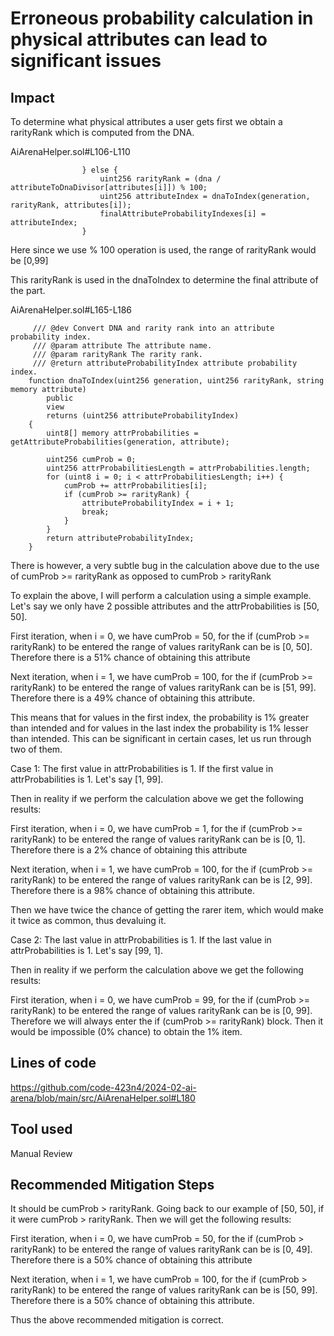 # Erroneous probability calculation in physical attributes can lead to significant issues
## Impact
To determine what physical attributes a user gets first we obtain a rarityRank which is computed from the DNA.

AiArenaHelper.sol#L106-L110
```solidity
                } else {
                    uint256 rarityRank = (dna / attributeToDnaDivisor[attributes[i]]) % 100;
                    uint256 attributeIndex = dnaToIndex(generation, rarityRank, attributes[i]);
                    finalAttributeProbabilityIndexes[i] = attributeIndex;
                }
```
Here since we use % 100 operation is used, the range of rarityRank would be [0,99]

This rarityRank is used in the dnaToIndex to determine the final attribute of the part.

AiArenaHelper.sol#L165-L186
```solidity
     /// @dev Convert DNA and rarity rank into an attribute probability index.
     /// @param attribute The attribute name.
     /// @param rarityRank The rarity rank.
     /// @return attributeProbabilityIndex attribute probability index.
    function dnaToIndex(uint256 generation, uint256 rarityRank, string memory attribute) 
        public 
        view 
        returns (uint256 attributeProbabilityIndex) 
    {
        uint8[] memory attrProbabilities = getAttributeProbabilities(generation, attribute);
        
        uint256 cumProb = 0;
        uint256 attrProbabilitiesLength = attrProbabilities.length;
        for (uint8 i = 0; i < attrProbabilitiesLength; i++) {
            cumProb += attrProbabilities[i];
            if (cumProb >= rarityRank) {
                attributeProbabilityIndex = i + 1;
                break;
            }
        }
        return attributeProbabilityIndex;
    }
```
There is however, a very subtle bug in the calculation above due to the use of cumProb >= rarityRank as opposed to cumProb > rarityRank

To explain the above, I will perform a calculation using a simple example. Let's say we only have 2 possible attributes and the attrProbabilities is [50, 50].

First iteration, when i = 0, we have cumProb = 50, for the if (cumProb >= rarityRank) to be entered the range of values rarityRank can be is [0, 50]. Therefore there is a 51% chance of obtaining this attribute

Next iteration, when i = 1, we have cumProb = 100, for the if (cumProb >= rarityRank) to be entered the range of values rarityRank can be is [51, 99]. Therefore there is a 49% chance of obtaining this attribute.

This means that for values in the first index, the probability is 1% greater than intended and for values in the last index the probability is 1% lesser than intended. This can be significant in certain cases, let us run through two of them.

Case 1: The first value in attrProbabilities is 1.
If the first value in attrProbabilities is 1. Let's say [1, 99].

Then in reality if we perform the calculation above we get the following results:

First iteration, when i = 0, we have cumProb = 1, for the if (cumProb >= rarityRank) to be entered the range of values rarityRank can be is [0, 1]. Therefore there is a 2% chance of obtaining this attribute

Next iteration, when i = 1, we have cumProb = 100, for the if (cumProb >= rarityRank) to be entered the range of values rarityRank can be is [2, 99]. Therefore there is a 98% chance of obtaining this attribute.

Then we have twice the chance of getting the rarer item, which would make it twice as common, thus devaluing it.

Case 2: The last value in attrProbabilities is 1.
If the last value in attrProbabilities is 1. Let's say [99, 1].

Then in reality if we perform the calculation above we get the following results:

First iteration, when i = 0, we have cumProb = 99, for the if (cumProb >= rarityRank) to be entered the range of values rarityRank can be is [0, 99]. Therefore we will always enter the if (cumProb >= rarityRank) block.
Then it would be impossible (0% chance) to obtain the 1% item.

## Lines of code
https://github.com/code-423n4/2024-02-ai-arena/blob/main/src/AiArenaHelper.sol#L180

## Tool used
Manual Review

## Recommended Mitigation Steps
It should be cumProb > rarityRank. Going back to our example of [50, 50], if it were cumProb > rarityRank. Then we will get the following results:

First iteration, when i = 0, we have cumProb = 50, for the if (cumProb > rarityRank) to be entered the range of values rarityRank can be is [0, 49]. Therefore there is a 50% chance of obtaining this attribute

Next iteration, when i = 1, we have cumProb = 100, for the if (cumProb > rarityRank) to be entered the range of values rarityRank can be is [50, 99]. Therefore there is a 50% chance of obtaining this attribute.

Thus the above recommended mitigation is correct.